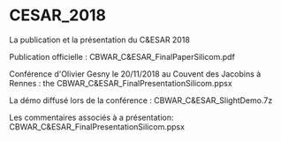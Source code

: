 # CESAR_2018
La publication et la présentation du C&amp;ESAR 2018

  Publication officielle : CBWAR_C&ESAR_FinalPaperSilicom.pdf

  Conférence d'Olivier Gesny le 20/11/2018 au Couvent des Jacobins à Rennes : the CBWAR_C&ESAR_FinalPresentationSilicom.ppsx

  La démo diffusé lors de la conférence : CBWAR_C&ESAR_SlightDemo.7z

  Les commentaires associés à a présentation: CBWAR_C&ESAR_FinalPresentationSilicom.ppsx
